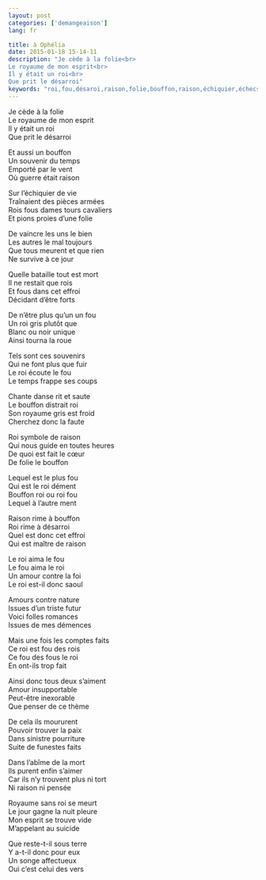 ```yaml
---
layout: post
categories: ['demangeaison']
lang: fr

title: à Ophélia
date: 2015-01-18 15-14-11
description: "Je cède à la folie<br>
Le royaume de mon esprit<br>
Il y était un roi<br>
Que prit le désarroi"
keywords: "roi,fou,désaroi,raison,folie,bouffon,raison,échiquier,échecs"
---
```

Je cède à la folie<br>
Le royaume de mon esprit<br>
Il y était un roi<br>
Que prit le désarroi<br>

Et aussi un bouffon<br>
Un souvenir du temps<br>
Emporté par le vent<br>
Où guerre était raison<br>

Sur l’échiquier de vie<br>
Traînaient des pièces armées<br>
Rois fous dames tours cavaliers<br>
Et pions proies d’une folie<br>

De vaincre les uns le bien<br>
Les autres le mal toujours<br>
Que tous meurent et que rien<br>
Ne survive à ce jour<br>

Quelle bataille tout est mort<br>
Il ne restait que rois<br>
Et fous dans cet effroi<br>
Décidant d’être forts<br>

De n’être plus qu’un un fou<br>
Un roi gris plutôt que<br>
Blanc ou noir unique<br>
Ainsi tourna la roue<br>

Tels sont ces souvenirs<br>
Qui ne font plus que fuir<br>
Le roi écoute le fou<br>
Le temps frappe ses coups<br>

Chante danse rit et saute<br>
Le bouffon distrait roi<br>
Son royaume gris est froid<br>
Cherchez donc la faute<br>

Roi symbole de raison<br>
Qui nous guide en toutes heures<br>
De quoi est fait le cœur<br>
De folie le bouffon<br>

Lequel est le plus fou<br>
Qui est le roi dément<br>
Bouffon roi ou roi fou<br>
Lequel à l’autre ment<br>

Raison rime à bouffon<br>
Roi rime à désarroi<br>
Quel est donc cet effroi<br>
Qui est maître de raison<br>

Le roi aima le fou<br>
Le fou aima le roi<br>
Un amour contre la foi<br>
Le roi est-il donc saoul<br>

Amours contre nature<br>
Issues d’un triste futur<br>
Voici folles romances<br>
Issues de mes démences<br>

Mais une fois les comptes faits<br>
Ce roi est fou des rois<br>
Ce fou des fous le roi<br>
En ont-ils trop fait<br>

Ainsi donc tous deux s’aiment<br>
Amour insupportable<br>
Peut-être inexorable<br>
Que penser de ce thème<br>

De cela ils moururent<br>
Pouvoir trouver la paix<br>
Dans sinistre pourriture<br>
Suite de funestes faits<br>

Dans l’abîme de la mort<br>
Ils purent enfin s’aimer<br>
Car ils n’y trouvent plus ni tort<br>
Ni raison ni pensée<br>

Royaume sans roi se meurt<br>
Le jour gagne la nuit pleure<br>
Mon esprit se trouve vide<br>
M’appelant au suicide<br>

Que reste-t-il sous terre<br>
Y a-t-il donc pour eux<br>
Un songe affectueux<br>
Oui c’est celui des vers
